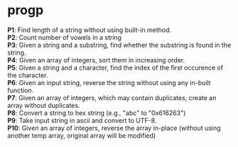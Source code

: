 # progp
**P1**: Find length of a string without using built-in method.  
**P2**: Count number of vowels in a string  
**P3**: Given a string and a substring, find whether the substring is found in the string.  
**P4**: Given an array of integers, sort them in increasing order.  
**P5**: Given a string and a character, find the index of the first occurence of the character.  
**P6**: Given an input string, reverse the string without using any in-built function.  
**P7**: Given an array of integers, which may contain duplicates, create an array without duplicates.  
**P8**: Convert a string to hex string (e.g., "abc" to "0x616263")  
**P9**: Take input string in ascii and convert to UTF-8.  
**P10**: Given an array of integers, reverse the array in-place (without using another temp array, original array will be modified)
